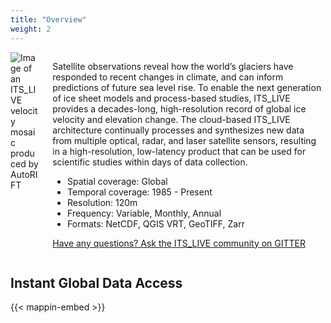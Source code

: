 ```yaml
---
title: "Overview"
weight: 2
---
```

<div class="columns">
   <div class="column is-one-third has-text-centered"><img class="img-responsive avatar" src="https://its-live.jpl.nasa.gov/home/img/home/greenland_hue5f169c67dfeb26055ce37f5b7cdc671_86442_320x0_resize_box_3.png" alt="Image of an ITS_LIVE velocity mosaic produced by AutoRIFT"></div>
   <div class="markdown column align-left">
      <p>Satellite observations reveal how the world’s glaciers have responded to recent changes in climate, and can inform predictions of future sea level rise. To enable the next generation of ice sheet models and process-based studies, ITS_LIVE provides a decades-long, high-resolution record of global ice velocity and elevation change. The cloud-based ITS_LIVE architecture continually processes and synthesizes new data from multiple optical, radar, and laser satellite sensors, resulting in a high-resolution, low-latency product that can be used for scientific studies within days of data collection.</p>
      <ul>
         <li>Spatial coverage: Global</li>
         <li>Temporal coverage: 1985 - Present</li>
         <li>Resolution: 120m</li>
         <li>Frequency: Variable, Monthly, Annual</li>
         <li>Formats: NetCDF, QGIS VRT, GeoTIFF, Zarr</li>
      </ul>
      <p><a href="https://gitter.im/its_live/community">Have any questions? Ask the ITS_LIVE community on GITTER</a></p>
   </div>
</div>

<h2 class="m-1"> Instant Global Data Access </h2>
{{< mappin-embed >}}
